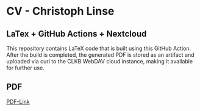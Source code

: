 # CV - Christoph Linse

## LaTex + GitHub Actions + Nextcloud
This repository contains LaTeX code that is built using this GitHub Action. After the build is completed, the 
generated PDF is stored as an artifact and uploaded via curl to the CLKB WebDAV cloud instance, making it available 
for further use.

## PDF
[PDF-Link](https://cloud.clkb.de/s/5GKwegLKNZkeZRe)
